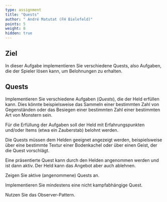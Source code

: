 ```yaml
---
type: assignment
title: "Quests"
author: " André Matutat (FH Bielefeld)"
points: 5
weight: 8
hidden: true
---
```


## Ziel

In dieser Aufgabe implementieren Sie verschiedene Quests, also Aufgaben, die der Spieler lösen kann, um Belohnungen zu erhalten.


## Quests

Implementieren Sie verschiedene Aufgaben (*Quests*), die der Held erfüllen kann. Dies könnte beispielsweise das Sammeln einer bestimmten Zahl von Gegenständen oder das Besiegen einer bestimmten Zahl einer bestimmten Art von Monstern sein.

Für die Erfüllung der Aufgaben soll der Held mit Erfahrungspunkten und/oder Items (etwa ein Zauberstab) belohnt werden.

Die Quests müssen dem Helden geeignet angezeigt werden, beispielsweise über eine bestimmte Textur einer Bodenkachel oder über einen Geist, der die Quest vorschlägt.

Eine präsentierte Quest kann durch den Helden angenommen werden und ist dann aktiv. Der Held kann das Angebot aber auch ablehnen.

Zeigen Sie aktive (angenommene) Quests an.

Implementieren Sie mindestens eine nicht kampfabhängige Quest.

Nutzen Sie das Observer-Pattern.
